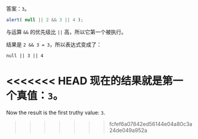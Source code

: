 答案：`3`。

```js run
alert( null || 2 && 3 || 4 );
```

与运算 `&&` 的优先级比 `||` 高，所以它第一个被执行。

结果是 `2 && 3 = 3`，所以表达式变成了：

```
null || 3 || 4
```

<<<<<<< HEAD
现在的结果就是第一个真值：`3`。
=======
Now the result is the first truthy value: `3`.
>>>>>>> fcfef6a07842ed56144e04a80c3a24de049a952a

